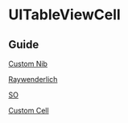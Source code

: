 # UITableViewCell


## Guide

[Custom Nib](https://izziswift.com/custom-uitableviewcell-from-nib-in-swift/)

[Raywenderlich](https://www.raywenderlich.com/books/uikit-apprentice/v9.0/chapters/33-custom-table-cells)


[SO](https://stackoverflow.com/questions/24170922/creating-custom-tableview-cells-in-swift)


[Custom Cell](https://slicode.com/how-to-create-custom-tableview-cell-in-swift/)